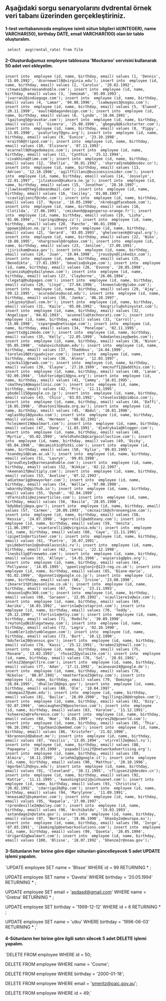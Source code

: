 ## Aşağıdaki sorgu senaryolarını dvdrental örnek veri tabanı üzerinden gerçekleştiriniz.

#### 1-test veritabanınızda employee isimli sütun bilgileri id(INTEGER), name VARCHAR(50), birthday DATE, email VARCHAR(100) olan bir tablo oluşturalım.
` select  avg(rental_rate) from film`
#### 2-Oluşturduğumuz employee tablosuna 'Mockaroo' servisini kullanarak 50 adet veri ekleyelim.
`insert into  employee (id, name, birthday, email) values (1, 'Dennis', '15.09.1992', 'dcornewell0@virginia.edu');
insert into  employee (id, name, birthday, email) values (2, 'Carolus', '20.02.1992', 'ctewes1@barnesandnoble.com');
insert into  employee (id, name, birthday, email) values (3, 'Jemimah', '05.09.1993', 'jvarran2@indiegogo.com');
insert into  employee (id, name, birthday, email) values (4, 'Lamar', '04.08.1996', 'lsamwayes3@sogou.com');
insert into  employee (id, name, birthday, email) values (5, 'Elwood', '20.11.1999', 'eault4@dagondesign.com');
insert into  employee (id, name, birthday, email) values (6, 'Lynde', '18.04.1991', 'lgaitung5@gravatar.com');
insert into  employee (id, name, birthday, email) values (7, 'Ginevra', '25.08.1996', 'gbogey6@kickstarter.com');
insert into  employee (id, name, birthday, email) values (8, 'Pippy', '13.05.1990', 'psaturley7@gnu.org');
insert into  employee (id, name, birthday, email) values (9, 'Eunice', '23.10.1998', 'eraith8@tripod.com');
insert into  employee (id, name, birthday, email) values (10, 'Elsinore', '07.11.1993', 'ecarnell9@hugedomains.com');
insert into  employee (id, name, birthday, email) values (11, 'Cynthia', '25.12.1994', 'civakhina@time.com');
insert into  employee (id, name, birthday, email) values (12, 'Shellie', '30.01.1992', 'sharradineb@desdev.cn');
insert into  employee (id, name, birthday, email) values (13, 'Adrien', '12.10.1996', 'agilffillanc@businessinsider.com');
insert into  employee (id, name, birthday, email) values (14, 'Josselyn', '22.01.1997', 'jitzaksond@sakura.ne.jp');
insert into  employee (id, name, birthday, email) values (15, 'Jonathon', '28.10.1997', 'jlawlese@theglobeandmail.com');
insert into  employee (id, name, birthday, email) values (16, 'Ceciley', '01.08.1997', 'ccastiglionif@cnbc.com');
insert into  employee (id, name, birthday, email) values (17, 'Nyssa', '16.05.1990', 'nkrebsg@facebook.com');
insert into  employee (id, name, birthday, email) values (18, 'Clotilda', '27.06.1991', 'cmiskenh@pagesperso-orange.fr');
insert into  employee (id, name, birthday, email) values (19, 'Lisha', '01.06.1994', 'lspringi@mapy.cz');
insert into  employee (id, name, birthday, email) values (20, 'Pancho', '06.01.1998', 'ppowej@dion.ne.jp');
insert into  employee (id, name, birthday, email) values (21, 'Gerard', '03.05.1993', 'ghelversenk@drupal.org');
insert into  employee (id, name, birthday, email) values (22, 'Niko', '10.08.1995', 'nhargrovel@dropbox.com');
insert into  employee (id, name, birthday, email) values (23, 'Jenilee', '27.09.1991', 'jjirickam@nasa.gov');
insert into  employee (id, name, birthday, email) values (24, 'Juan', '19.04.1998', 'jrousbyn@linkedin.com');
insert into  employee (id, name, birthday, email) values (25, 'Benedikta', '27.01.1993', 'beuelso@skype.com');
insert into  employee (id, name, birthday, email) values (26, 'Evonne', '20.05.1998', 'ejanczakp@nydailynews.com');
insert into  employee (id, name, birthday, email) values (27, 'Clayborne', '26.06.1994', 'clegatq@hubpages.com');
insert into  employee (id, name, birthday, email) values (28, 'Lloyd', '27.04.1996', 'lknewstubr@globo.com');
insert into  employee (id, name, birthday, email) values (29, 'Ajay', '09.12.1995', 'acuredales@ucsd.edu');
insert into  employee (id, name, birthday, email) values (30, 'Janka', '06.10.1997', 'jskipseyt@uol.com.br');
insert into  employee (id, name, birthday, email) values (31, 'Kaile', '05.08.1992', 'kmcgrirlu@shinystat.com');
insert into  employee (id, name, birthday, email) values (32, 'Angelique', '04.02.1993', 'acunnellv@technorati.com');
insert into  employee (id, name, birthday, email) values (33, 'Carroll', '15.08.1998', 'cspargow@netscape.com');
insert into  employee (id, name, birthday, email) values (34, 'Penelope', '02.11.1995', 'pworttx@gizmodo.com');
insert into  employee (id, name, birthday, email) values (35, 'Kelly', '22.05.1999', 'kdedantesiey@webs.com');
insert into  employee (id, name, birthday, email) values (36, 'Ninon', '05.05.1998', 'ndanovichz@umn.edu');
insert into  employee (id, name, birthday, email) values (37, 'Thaddeus', '24.04.1999', 'tareles10@tripadvisor.com');
insert into  employee (id, name, birthday, email) values (38, 'Alena', '12.03.1997', 'ajecks11@prweb.com');
insert into  employee (id, name, birthday, email) values (39, 'Elayne', '27.10.1999', 'emcnuff12@addthis.com');
insert into  employee (id, name, birthday, email) values (40, 'Lanae', '02.09.1994', 'ldutteridge13@gnu.org');
insert into  employee (id, name, birthday, email) values (41, 'Cammy', '18.01.1995', 'cmathey14@mayoclinic.com');
insert into  employee (id, name, birthday, email) values (42, 'Pris', '11.11.1995', 'pbodell15@google.co.jp');
insert into  employee (id, name, birthday, email) values (43, 'Chico', '03.03.1992', 'ctevelov16@zimbio.com');
insert into  employee (id, name, birthday, email) values (44, 'Daffi', '18.05.1998', 'dhaston17@auda.org.au');
insert into  employee (id, name, birthday, email) values (45, 'Abdul', '10.01.1998', 'aglashby18@youku.com');
insert into  employee (id, name, birthday, email) values (46, 'Hermann', '08.02.1991', 'hcleiment19@walmart.com');
insert into  employee (id, name, birthday, email) values (47, 'Dana', '11.03.1991', 'djedryka1a@blogger.com');
insert into  employee (id, name, birthday, email) values (48, 'Myrtia', '05.02.1999', 'mfeldhuhn1b@cargocollective.com');
insert into  employee (id, name, birthday, email) values (49, 'Dicky', '05.04.1996', 'dmcamish1c@fotki.com');
insert into  employee (id, name, birthday, email) values (50, 'Kylie', '09.03.1995', 'ksandey1d@cam.ac.uk');
insert into  employee (id, name, birthday, email) values (51, 'Lauryn', '09.03.1998', 'lproudley1e@barnesandnoble.com');
insert into  employee (id, name, birthday, email) values (52, 'Nikkie', '02.12.1997', 'nkeenan1f@multiply.com');
insert into  employee (id, name, birthday, email) values (53, 'Aveline', '07.12.1993', 'adietmar1g@newyorker.com');
insert into  employee (id, name, birthday, email) values (54, 'Walliw', '07.08.1990', 'wbarnby1h@github.io');
insert into  employee (id, name, birthday, email) values (55, 'Dynah', '02.04.1999', 'dfarnish1i@ezinearticles.com');
insert into  employee (id, name, birthday, email) values (56, 'Basile', '28.05.1998', 'bdybbe1j@epa.gov');
insert into  employee (id, name, birthday, email) values (57, 'Carmen', '20.09.1993', 'cmcnair1k@chronoengine.com');
insert into  employee (id, name, birthday, email) values (58, 'Kessia', '24.07.1990', 'kgerrels1l@addtoany.com');
insert into  employee (id, name, birthday, email) values (59, 'Venita', '11.06.1997', 'vsantarelli1m@virginia.edu');
insert into  employee (id, name, birthday, email) values (60, 'Caye', '21.11.1991', 'cpipet1n@artisteer.com');
insert into  employee (id, name, birthday, email) values (61, 'Pietro', '26.07.1991', 'psidebotton1o@odnoklassniki.ru');
insert into  employee (id, name, birthday, email) values (62, 'Leroi', '22.12.1998', 'lnesbit1p@freewebs.com');
insert into  employee (id, name, birthday, email) values (63, 'Alleyn', '14.01.1996', 'aspiers1q@pbs.org');
insert into  employee (id, name, birthday, email) values (64, 'Pollyanna', '14.05.1995', 'ppenlington1r@123-reg.co.uk');
insert into  employee (id, name, birthday, email) values (65, 'Diane-marie', '01.02.1999', 'dgonnet1s@google.co.jp');
insert into  employee (id, name, birthday, email) values (66, 'Irvine', '23.08.1990', 'iboarer1t@timesonline.co.uk');
insert into  employee (id, name, birthday, email) values (67, 'Deva', '23.11.1993', 'dnason1u@hc360.com');
insert into  employee (id, name, birthday, email) values (68, 'Saraann', '22.05.1992', 'scaulliere1v@wix.com');
insert into  employee (id, name, birthday, email) values (69, 'Aarika', '16.03.1992', 'aorrin1w@vistaprint.com');
insert into  employee (id, name, birthday, email) values (70, 'Teddy', '20.12.1990', 'tfortin1x@etsy.com');
insert into  employee (id, name, birthday, email) values (71, 'Rodolfo', '30.09.1990', 'reyton1y@biblegateway.com');
insert into  employee (id, name, birthday, email) values (72, 'Legra', '02.10.1990', 'lsumbler1z@stumbleupon.com');
insert into  employee (id, name, birthday, email) values (73, 'Burt', '10.12.1990', 'bduferie20@census.gov');
insert into  employee (id, name, birthday, email) values (74, 'Kassi', '25.12.1991', 'kraden21@tmall.com');
insert into  employee (id, name, birthday, email) values (75, 'Roxane', '13.02.1993', 'rhuie22@yolasite.com');
insert into  employee (id, name, birthday, email) values (76, 'Sol', '28.01.1991', 'selks23@angelfire.com');
insert into  employee (id, name, birthday, email) values (77, 'Adan', '17.11.1992', 'acanavan24@google.de');
insert into  employee (id, name, birthday, email) values (78, 'Nikolos', '08.07.1991', 'nmatterface25@etsy.com');
insert into  employee (id, name, birthday, email) values (79, 'Dominga', '28.04.1995', 'dhaller26@nps.gov');
insert into  employee (id, name, birthday, email) values (80, 'Ole', '10.04.1997', 'obompas27@umn.edu');
insert into  employee (id, name, birthday, email) values (81, 'Bailie', '26.09.1990', 'bgillings28@dropbox.com');
insert into  employee (id, name, birthday, email) values (82, 'Ozzy', '02.07.1994', 'omccaughen29@posterous.com');
insert into  employee (id, name, birthday, email) values (83, 'Karalee', '11.12.1991', 'ksheere2a@reference.com');
insert into  employee (id, name, birthday, email) values (84, 'Noe', '04.05.1999', 'neyres2b@pcworld.com');
insert into  employee (id, name, birthday, email) values (85, 'Thia', '06.10.1992', 'tgutman2c@webmd.com');
insert into  employee (id, name, birthday, email) values (86, 'Kristofer', '21.02.1990', 'kbrannon2d@about.me');
insert into  employee (id, name, birthday, email) values (87, 'Vasilis', '13.05.1994', 'vtirrell2e@mail.ru');
insert into  employee (id, name, birthday, email) values (88, 'Papagena', '19.03.1999', 'pspadollini2f@networkadvertising.org');
insert into  employee (id, name, birthday, email) values (89, 'Almira', '10.11.1999', 'ariehm2g@google.it');
insert into  employee (id, name, birthday, email) values (90, 'Matthus', '20.10.1996', 'mgorbell2h@nyu.edu');
insert into  employee (id, name, birthday, email) values (91, 'Cleveland', '30.11.1995', 'cflipsen2i@desdev.cn');
insert into  employee (id, name, birthday, email) values (92, 'Kattie', '11.11.1995', 'kwashington2j@xinhuanet.com');
insert into  employee (id, name, birthday, email) values (93, 'Christina', '20.02.1992', 'cdarrigo2k@hp.com');
insert into  employee (id, name, birthday, email) values (94, 'Marylynne', '11.09.1991', 'mneasam2l@symantec.com');
insert into  employee (id, name, birthday, email) values (95, 'Raquela', '27.08.1997', 'rprendeville2m@wiley.com');
insert into  employee (id, name, birthday, email) values (96, 'Archibaldo', '19.03.1993', 'astandage2n@state.gov');
insert into  employee (id, name, birthday, email) values (97, 'Bertina', '19.06.1990', 'bhaxby2o@europa.eu');
insert into  employee (id, name, birthday, email) values (98, 'Iorgo', '07.03.1991', 'ikeming2p@networksolutions.com');
insert into  employee (id, name, birthday, email) values (99, 'Daveta', '20.05.1994', 'drigard2q@walmart.com');
insert into  employee (id, name, birthday, email) values (100, 'Blisse', '18.07.1992', 'bhenze2r@noaa.gov');'`
#### 3-Sütunların her birine göre diğer sütunları güncelleyecek 5 adet UPDATE işlemi yapalım.
`UPDATE employee
SET name = 'Blisse'
WHERE id = 99 
RETURNING * ;

UPDATE employee
SET name = 'Daveta'
WHERE birthday = '20.05.1994' 
RETURNING * ;

UPDATE employee
SET email = 'asdasd@gmail.com'
WHERE name = 'Gretna' 
RETURNING * ;

UPDATE employee
SET birthday = '1999-12-12'
WHERE id = 6 
RETURNING * ;

UPDATE employee
SET name = 'utku'
WHERE birthday = '1996-06-03' 
RETURNING * ;`
#### 4-Sütunların her birine göre ilgili satırı silecek 5 adet DELETE işlemi yapalım.
`DELETE FROM employee
WHERE id = 50;

DELETE FROM employee
WHERE name = 'Cosme';

DELETE FROM employee
WHERE birthday = '2000-01-18';

DELETE FROM employee
WHERE email = 'smeritz@oaic.gov.au';

DELETE FROM employee
WHERE id = 49;`

